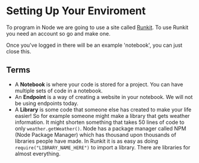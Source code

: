 # Setting Up Your Enviroment
To program in Node we are going to use a site called [Runkit](http://runkit.com/). To use Runkit you need an account so go and make one.

Once you've logged in there will be an example 'notebook', you can just close this.

## Terms
* A **Notebook** is where your code is stored for a project. You can have multiple sets of code in a notebook.
* An **Endpoint** is a way of creating a website in your notebook. We will not be using endpoints today.
* A **Library** is some code that someone else has created to make your life easier! So for example someone might make a library that gets weather information. It might shorten something that takes 50 lines of code to only `weather.getWeather()`. Node has a package manager called NPM (Node Package Manager) which has thousand upon thousands of libraries people have made. In Runkit it is as easy as doing `require("LIBRARY_NAME_HERE")` to import a library. There are libraries for almost everything.
